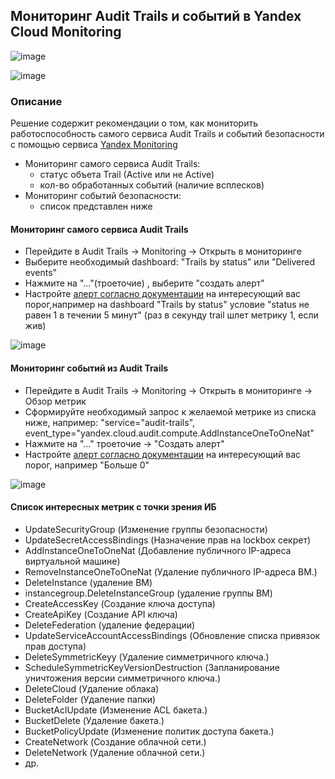 ## Мониторинг Audit Trails и событий в Yandex Cloud Monitoring

![image](https://user-images.githubusercontent.com/85429798/134897482-37c00391-7a01-48c1-9b78-bae7513b42d0.png)

![image](https://user-images.githubusercontent.com/85429798/134897506-79fbbffa-0537-4028-b1f3-132486127fdf.png)

### Описание 
Решение содержит рекомендации о том, как мониторить работоспособность самого сервиса Audit Trails и событий безопасности с помощью сервиса [Yandex Monitoring](https://cloud.yandex.ru/services/monitoring)

- Мониторинг самого сервиса Audit Trails:
    - статус объета Trail (Active или не Active)
    - кол-во обработанных событий (наличие всплесков)
- Мониторинг событий безопасности:
    - список представлен ниже

#### Мониторинг самого сервиса Audit Trails
- Перейдите в Audit Trails -> Monitoring -> Открыть в мониторинге
- Выберите необходимый dashboard: "Trails by status" или "Delivered events"
- Нажмите на "..."(троеточие) , выберите "создать алерт"
- Настройте [алерт согласно документации](https://cloud.yandex.ru/docs/monitoring/operations/alert/create-alert) на интересующий вас порог,например на dashboard "Trails by status" условие "status не равен 1 в течении 5 минут" (раз в секунду trail шлет метрику 1, если жив)

![image](https://user-images.githubusercontent.com/85429798/134897575-762c94fc-e709-4aed-a143-ec512852b5da.png)

#### Мониторинг событий из Audit Trails
- Перейдите в Audit Trails -> Monitoring -> Открыть в мониторинге -> Обзор метрик
- Сформируйте необходимый запрос к желаемой метрике из списка ниже, например: "service="audit-trails", event_type="yandex.cloud.audit.compute.AddInstanceOneToOneNat"
- Нажмите на "..." троеточие -> "Создать алерт"
- Настройте [алерт согласно документации](https://cloud.yandex.ru/docs/monitoring/operations/alert/create-alert) на интересующий вас порог, например "Больше 0"

![image](https://user-images.githubusercontent.com/85429798/134897649-90cedcfc-ba5f-4037-9278-a5fd58beb12d.png)


#### Список интересных метрик с точки зрения ИБ
- UpdateSecurityGroup (Изменение группы безопасности)
- UpdateSecretAccessBindings (Назначение прав на lockbox секрет)
- AddInstanceOneToOneNat (Добавление публичного IP-адреса виртуальной машине)
- RemoveInstanceOneToOneNat (Удаление публичного IP-адреса ВМ.)
- DeleteInstance (удаление ВМ)
- instancegroup.DeleteInstanceGroup (удаление группы ВМ)
- CreateAccessKey (Создание ключа доступа)
- CreateApiKey (Создание API ключа)
- DeleteFederation (удаление федерации)
- UpdateServiceAccountAccessBindings (Обновление списка привязок прав доступа)
- DeleteSymmetricKeyy (Удаление симметричного ключа.)
- ScheduleSymmetricKeyVersionDestruction (Запланирование уничтожения версии симметричного ключа.)
- DeleteCloud (Удаление облака)
- DeleteFolder (Удаление папки)
- BucketAclUpdate (Изменение ACL бакета.)
- BucketDelete (Удаление бакета.)
- BucketPolicyUpdate (Изменение политик доступа бакета.)
- CreateNetwork (Создание облачной сети.)
- DeleteNetwork (Удаление облачной сети.)
- др.

